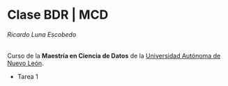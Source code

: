 # Clase BDR | MCD
###### Ricardo Luna Escobedo

Curso de la **Maestría en Ciencia de Datos** de la [Universidad Autónoma de Nuevo León](https://uanl.mx).

- Tarea 1